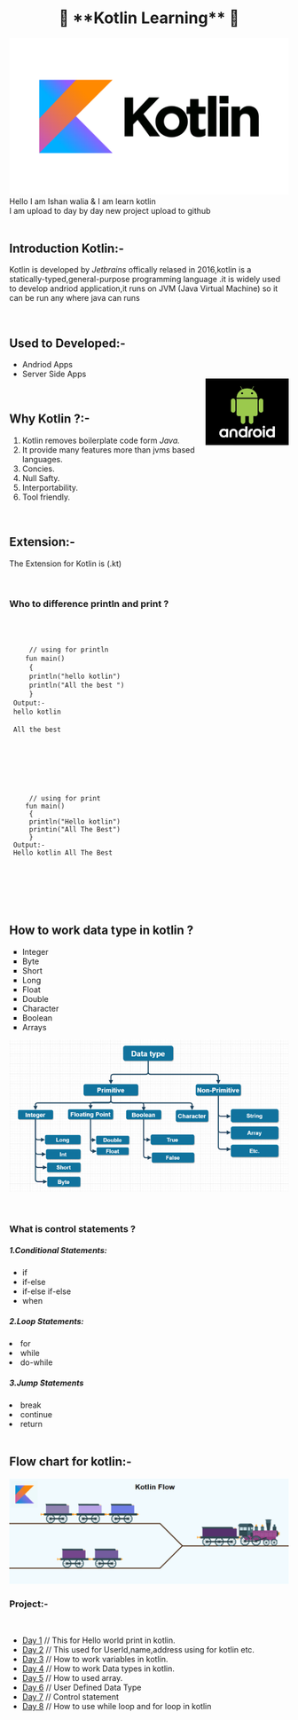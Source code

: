 <html>
<head>
</head>
 <body>
<h1 align="center">🚀 **Kotlin Learning** 🚀</h1>
<img src="kotlin.png">
 Hello I am Ishan walia & I am learn kotlin <br>
 I am upload to day by day new project  upload to github  <br><br>
  <h2>Introduction Kotlin:-</h2>
<p>Kotlin is developed by <em>Jetbrains</em> offically relased in 2016,kotlin is a statically-typed,general-purpose programming language .it is widely used to develop andriod application,it runs on JVM (Java Virtual Machine) so it can be run any where java can runs</p><br>
<h2>Used to Developed:-</h2>
  <p><ul type="1">
   <li>Andriod Apps</li>
   <li>Server Side Apps</li>
   <img src="andriod.jpg" align="right" height="120px" width="150px">
  </ul>
 </p>
<br>
<h2>Why Kotlin ?:-</h2>
<ol type="1">
 <li>Kotlin removes boilerplate code form <em>Java.</em></li>
 <li>It provide many features more than jvms based languages.</li>
 <li>Concies.</li>
 <li>Null Safty.</li>
 <li>Interportability.</li>
 <li>Tool friendly.</li>
</ol>
  <br>
  <h2> Extension:-</h2>
<p>The Extension for Kotlin is (.kt)</p>
  
<br>
  <h3>Who to difference println and print ?</h3>
  <p>
   <code>
    <pre>
     // using for println
    fun main()
     {
     println("hello kotlin")
     println("All the best ")
     } 
 Output:-
 hello kotlin<br>
 All the best
    </pre>
   </code>
<br>
   <code>
    <pre>
     // using for print
    fun main()
     {
     println("Hello kotlin")
     printin("All The Best")
     }
 Output:-
 Hello kotlin All The Best
    </pre>
   </code>
  </p>
  <br>
<h2>How to work data type in kotlin ?</h2>
<ul type="square">
 <li>Integer</li>
 <li>Byte</li>
 <li>Short</li>
 <li>Long</li>
 <li>Float</li>
 <li>Double</li>
 <li>Character</li>
 <li>Boolean</li>
 <li>Arrays</li>
</ul>
<p align="center"><img src="data types.png"></p>
<br>
<h3> What is control statements ?</h3>
<h5>1.Conditional Statements:</h5>
<ul>
 <li>if</li>
 <li>if-else</li>
 <li>if-else if-else</li>
 <li>when</li>
</ul>
<h5>2.Loop Statements:</h5>
<li>for</li>
<li>while</li>
<li>do-while</li>
<h5>3.Jump Statements</h5>
<li>break</li>
<li>continue</li>
<li>return</li>
  <br>
  <h2>Flow chart for kotlin:-</h2>
  <img src="flow chart.png">
  <br>
 <h3>Project:-</h3><br>
 <ul>
  
 <li><a href="https://github.com/ishanwalia7579/Kotlin-project/blob/main/Day%201.kt">Day 1</a>  // This for Hello world print in kotlin.</li>
  <li><a href="https://github.com/ishanwalia7579/Kotlin-project/blob/main/Day%202.kt">Day 2</a> // This used for UserId,name,address using for kotlin etc. </li>
  <li><a href="https://github.com/ishanwalia7579/Kotlin-project/blob/main/Day%203.kt">Day 3</a> // How to work variables in kotlin. </li>
  <li><a href="https://github.com/ishanwalia7579/Kotlin-project/blob/main/Day%204.kt">Day 4</a> // How to work Data types in kotlin. </li>
  <li><a href="https://github.com/ishanwalia7579/Kotlin-project/blob/main/Day%205.kt">Day 5</a> // How to used array. </li>
  <li><a href="https://github.com/ishanwalia7579/Kotlin-project/blob/main/Day%206.kt">Day 6</a> // User Defined Data Type</li>
  <li><a href="https://github.com/ishanwalia7579/Kotlin-project/blob/main/Day%207.kt">Day 7</a> // Control statement</li>
  <li><a href="">Day 8</a> // How to use while loop and for loop in kotlin </li>
 </ul>
<br>
<br>
<br>

  <br>
  
 </body>
</html>
 
